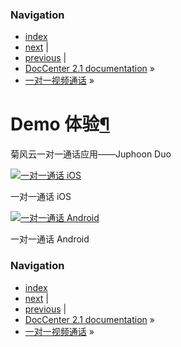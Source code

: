 ### Navigation

-   [index](../../genindex.html "General Index")
-   [next](02_download/index.html "一对一视频通话") |
-   [previous](00_overview.html "产品概述") |
-   [DocCenter 2.1 documentation](../../index.html) »
-   [一对一视频通话](index.html) »

Demo 体验<a href="#demo" class="headerlink" title="Permalink to this headline">¶</a>
====================================================================================

菊风云一对一通话应用——Juphoon Duo

<a href="../../_images/o2o_iOS.png" class="reference internal image-reference"><img src="../../_images/o2o_iOS.png" alt="一对一通话 iOS" /></a>

一对一通话 iOS

<a href="../../_images/o2o_Android.png" class="reference internal image-reference"><img src="../../_images/o2o_Android.png" alt="一对一通话 Android" /></a>

一对一通话 Android

### Navigation

-   [index](../../genindex.html "General Index")
-   [next](02_download/index.html "一对一视频通话") |
-   [previous](00_overview.html "产品概述") |
-   [DocCenter 2.1 documentation](../../index.html) »
-   [一对一视频通话](index.html) »
